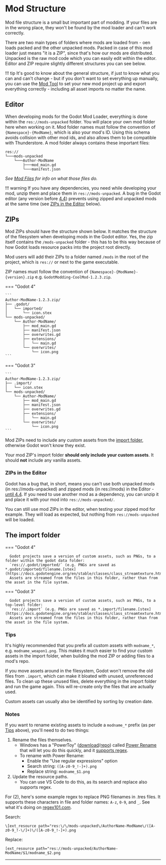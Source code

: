 # Mod Structure

Mod file structure is a small but important part of modding. If your files are in the wrong place, they won't be found 
by the mod loader and can't work correctly.

There are two main types of folders where mods are loaded from - oen loads packed and the other unpacked mods. Packed in
case of this mod loader just means "it is a ZIP", since that's how our mods are distributed. Unpacked is the raw mod code
which you can easily edit within the editor. Editor and ZIP require slightly different structures you can see below.

!!! tip
    It's good to know about the general structure, if just to know what you can and can't change - but if you don't 
    want to set everything up manually, you can use the [Mod Tool](tools/mod_tool.md) to set your new mod project up and 
    export everything correctly - including all asset imports no matter the name.

## Editor
When developing mods for the Godot Mod Loader, everything is done within the `res://mods-unpacked` folder. You will place
your own mod folder here when working on it. Mod folder names must follow the convention of `{Namespace}-{ModName}`, which 
is also your mod's ID. Using this schema avoids collision with other mod ids, and also allows them to be compatible with 
Thunderstore. A mod folder always contains these important files:
```
res://
└───mods-unpacked
    └───Author-ModName
        ├───mod_main.gd
        └───manifest.json
```
*See [Mod Files](mod_files.md) for info on what those files do.*

!!! warning 
    If you have any dependencies, you need while developing your mod, unzip them and place them in `res://mods-unpacked`.
    A bug in the Godot editor (any version before [4.4](https://github.com/godotengine/godot/pull/90425)) prevents 
    using zipped and unpacked mods at the same time (see [ZIPs in the Editor](#zips-in-the-editor) below).

## ZIPs
Mod ZIPs should have the structure shown below. It matches the structure of the filesystem when developing mods in the 
Godot editor. Yes, the zip itself contains the `/mods-unpacked` folder - this has to be this way because of how Godot 
loads resource packs into the project root directly. 

Mod users will add their ZIPs to a folder named `/mods` in the root of the project, which is `res://` or next to the game executable.

ZIP names must follow the convention of `{Namespace}-{ModName}-{version}.zip` e.g. `GodotModding-CoolMod-1.2.3.zip`.

=== "Godot 4"

    ```
    Author-ModName-1.2.3.zip/
    ├── .godot/
    │   └── imported/
    │       └── icon.stex
    └── mods-unpacked/
        └── Author-ModName/
            ├── mod_main.gd
            ├── manifest.json
            ├── overwrites.gd
            ├── extensions/
            │   └── main.gd
            └── overwrites/
                └── icon.png
    ```

=== "Godot 3"

    ```
    Author-ModName-1.2.3.zip/
    ├── .import/
    │   └── icon.stex
    └── mods-unpacked/
        └── Author-ModName/
            ├── mod_main.gd
            ├── manifest.json
            ├── overwrites.gd
            ├── extensions/
            │   └── main.gd
            └── overwrites/
                └── icon.png
    ```

Mod ZIPs need to include any custom assets from the [import folder](#the-import-folder), otherwise Godot won't know they exist.

Your mod ZIP's import folder **should only include your custom assets**. It should __**not**__ include any vanilla assets.

### ZIPs in the Editor
Godot has a bug that, in short, means you can't use both unpacked mods (in res://mods-unpacked) and zipped mods 
(in res://mods) in the Editor - [until 4.4](https://github.com/godotengine/godot/pull/90425). If you need to use another
mod as a dependency, you can unzip it and place it with your mod into `res://mods-unpacked/`.

You can still use mod ZIPs in the editor, when testing your zipped mod for example. 
They will load as expected, but nothing from `res://mods-unpacked` will be loaded.

## The import folder

=== "Godot 4"

      Godot projects save a version of custom assets, such as PNGs, to a folder within the godot data folder:
      `res://.godot/imported/` (e.g. PNGs are saved as *.godot/imported/filename.[stex](https://docs.godotengine.org/en/stable/classes/class_streamtexture.html)*). 
      Assets are streamed from the files in this folder, rather than from the asset in the file system.

=== "Godot 3"

      Godot projects save a version of custom assets, such as PNGs, to a top-level folder:
      `res://.import` (e.g. PNGs are saved as *.import/filename.[stex](https://docs.godotengine.org/en/stable/classes/class_streamtexture.html)*). 
      Assets are streamed from the files in this folder, rather than from the asset in the file system.

### Tips
It's highly recommended that you prefix all custom assets with `modname_*`, e.g. `modname_weapon1.png`. 
This makes it much easier to find your custom assets in the import folder, when building the mod ZIP or adding 
files to a mod's repo.

If you move assets around in the filesystem, Godot won't remove the old files from `.import`, which can make it bloated 
with unused, unreferenced files. To clean up these unused files, delete everything in the import folder and run the game again. 
This will re-create only the files that are actually used.

Custom assets can usually also be identified by sorting by creation date.

### Notes
If you want to rename existing assets to include a `modname_*` prefix (as per [Tips](#tips) above), you'll need to do two things:
1. Rename the files themselves.
    - Windows has a "PowerToy" ([download](https://learn.microsoft.com/en-us/windows/powertoys/)/[repo](https://learn.microsoft.com/en-us/windows/powertoys/)) called [Power Rename](https://learn.microsoft.com/en-us/windows/powertoys/powerrename) that will let you do this quickly, and it [supports regex](https://learn.microsoft.com/en-us/windows/powertoys/powerrename#regular-expressions).
    - To rename with Power Rename:
        - Enable the "Use regular expressions" option
        - Search string: `([A-z0-9_!-]+).png`
        - Replace string: `modname_$1.png`
2. Update the resource paths.
    - You can use VS Code to do this, as its search and replace also supports regex.

For (2), here's some example regex to replace PNG filenames in .tres files. It supports these characters in file and folder names: `A-z`, `0-9`, and `_`. See what it's doing on [regex101.com](https://regex101.com/r/lJscaf/1).

Search:
```regex
\[ext_resource path="res:\/\/mods-unpacked\/AuthorName-ModName\/([A-z0-9_!-\/]+)\/([A-z0-9_!-]+).png
```

Replace:
```gdscript
[ext_resource path="res://mods-unpacked/AuthorName-ModName/$1/modname_$2.png
```

---

